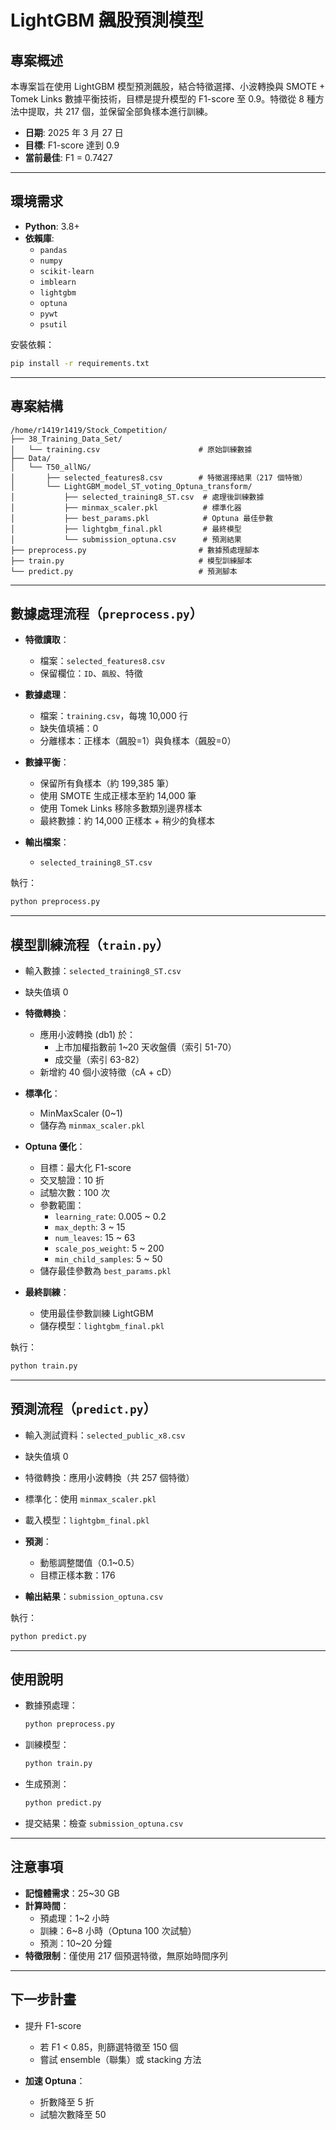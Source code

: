 # LightGBM 飆股預測模型

## 專案概述
本專案旨在使用 LightGBM 模型預測飆股，結合特徵選擇、小波轉換與 SMOTE + Tomek Links 數據平衡技術，目標是提升模型的 F1-score 至 0.9。特徵從 8 種方法中提取，共 217 個，並保留全部負樣本進行訓練。

- **日期**: 2025 年 3 月 27 日  
- **目標**: F1-score 達到 0.9  
- **當前最佳**: F1 = 0.7427

---

## 環境需求
- **Python**: 3.8+
- **依賴庫**:
  - `pandas`
  - `numpy`
  - `scikit-learn`
  - `imblearn`
  - `lightgbm`
  - `optuna`
  - `pywt`
  - `psutil`

安裝依賴：
```bash
pip install -r requirements.txt
```

---

## 專案結構
```
/home/r1419r1419/Stock_Competition/
├── 38_Training_Data_Set/
│   └── training.csv                      # 原始訓練數據
├── Data/
│   └── T50_allNG/
│       ├── selected_features8.csv        # 特徵選擇結果（217 個特徵）
│       └── LightGBM_model_ST_voting_Optuna_transform/
│           ├── selected_training8_ST.csv  # 處理後訓練數據
│           ├── minmax_scaler.pkl          # 標準化器
│           ├── best_params.pkl            # Optuna 最佳參數
│           ├── lightgbm_final.pkl         # 最終模型
│           └── submission_optuna.csv      # 預測結果
├── preprocess.py                         # 數據預處理腳本
├── train.py                              # 模型訓練腳本
└── predict.py                            # 預測腳本
```

---

## 數據處理流程（`preprocess.py`）

- **特徵讀取**：
  - 檔案：`selected_features8.csv`
  - 保留欄位：`ID`、`飆股`、特徵

- **數據處理**：
  - 檔案：`training.csv`，每塊 10,000 行
  - 缺失值填補：0
  - 分離樣本：正樣本（飆股=1）與負樣本（飆股=0）

- **數據平衡**：
  - 保留所有負樣本（約 199,385 筆）
  - 使用 SMOTE 生成正樣本至約 14,000 筆
  - 使用 Tomek Links 移除多數類別邊界樣本
  - 最終數據：約 14,000 正樣本 + 稍少的負樣本

- **輸出檔案**：
  - `selected_training8_ST.csv`

執行：
```bash
python preprocess.py
```

---

## 模型訓練流程（`train.py`）

- 輸入數據：`selected_training8_ST.csv`
- 缺失值填 0

- **特徵轉換**：
  - 應用小波轉換 (db1) 於：
    - 上市加權指數前 1~20 天收盤價（索引 51-70）
    - 成交量（索引 63-82）
  - 新增約 40 個小波特徵（cA + cD）

- **標準化**：
  - MinMaxScaler (0~1)
  - 儲存為 `minmax_scaler.pkl`

- **Optuna 優化**：
  - 目標：最大化 F1-score
  - 交叉驗證：10 折
  - 試驗次數：100 次
  - 參數範圍：
    - `learning_rate`: 0.005 ~ 0.2
    - `max_depth`: 3 ~ 15
    - `num_leaves`: 15 ~ 63
    - `scale_pos_weight`: 5 ~ 200
    - `min_child_samples`: 5 ~ 50
  - 儲存最佳參數為 `best_params.pkl`

- **最終訓練**：
  - 使用最佳參數訓練 LightGBM
  - 儲存模型：`lightgbm_final.pkl`

執行：
```bash
python train.py
```

---

## 預測流程（`predict.py`）

- 輸入測試資料：`selected_public_x8.csv`
- 缺失值填 0
- 特徵轉換：應用小波轉換（共 257 個特徵）
- 標準化：使用 `minmax_scaler.pkl`
- 載入模型：`lightgbm_final.pkl`

- **預測**：
  - 動態調整閾值（0.1~0.5）
  - 目標正樣本數：176

- **輸出結果**：`submission_optuna.csv`

執行：
```bash
python predict.py
```

---

## 使用說明

- 數據預處理：
  ```bash
  python preprocess.py
  ```

- 訓練模型：
  ```bash
  python train.py
  ```

- 生成預測：
  ```bash
  python predict.py
  ```

- 提交結果：檢查 `submission_optuna.csv`

---

## 注意事項

- **記憶體需求**：25~30 GB
- **計算時間**：
  - 預處理：1~2 小時
  - 訓練：6~8 小時（Optuna 100 次試驗）
  - 預測：10~20 分鐘
- **特徵限制**：僅使用 217 個預選特徵，無原始時間序列

---

## 下一步計畫

- 提升 F1-score
  - 若 F1 < 0.85，則篩選特徵至 150 個
  - 嘗試 ensemble（聯集）或 stacking 方法

- **加速 Optuna**：
  - 折數降至 5 折
  - 試驗次數降至 50
